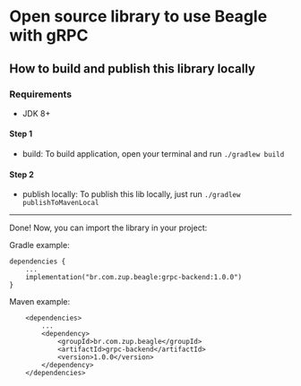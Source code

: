 # Open source library to use Beagle with gRPC

## How to build and publish this library locally

### Requirements 

- JDK 8+

#### Step 1

- build: To build application, open your terminal and run ```./gradlew build```

#### Step 2

- publish locally: To publish this lib locally, just run ```./gradlew publishToMavenLocal```

---

Done! Now, you can import the library in your project:

Gradle example:

```
dependencies { 
    ...
    implementation("br.com.zup.beagle:grpc-backend:1.0.0")
}
```

Maven example:

```
    <dependencies>
        ...
        <dependency>
            <groupId>br.com.zup.beagle</groupId>
            <artifactId>grpc-backend</artifactId>
            <version>1.0.0</version>
        </dependency>
    </dependencies>
```